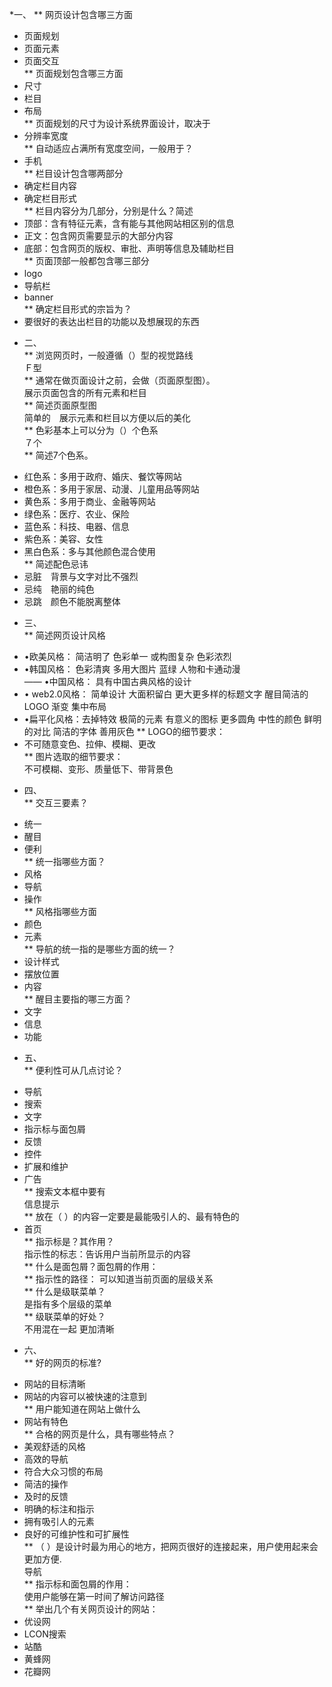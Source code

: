 *一、
** 网页设计包含哪三方面
+ 页面规划  
+ 页面元素  
+ 页面交互  
** 页面规划包含哪三方面   
+ 尺寸  
+ 栏目    
+ 布局  
** 页面规划的尺寸为设计系统界面设计，取决于  
+ 分辨率宽度  
** 自动适应占满所有宽度空间，一般用于？  
+ 手机  
** 栏目设计包含哪两部分  
+ 确定栏目内容  
+ 确定栏目形式  
** 栏目内容分为几部分，分别是什么？简述  
+ 顶部：含有特征元素，含有能与其他网站相区别的信息  
+ 正文：包含网页需要显示的大部分内容  
+ 底部：包含网页的版权、审批、声明等信息及辅助栏目  
** 页面顶部一般都包含哪三部分  
+ logo　  
+ 导航栏  
+ banner  
** 确定栏目形式的宗旨为？  
+ 要很好的表达出栏目的功能以及想展现的东西  

* 二、  
** 浏览网页时，一般遵循（）型的视觉路线  
Ｆ型  
** 通常在做页面设计之前，会做（页面原型图）。  
展示页面包含的所有元素和栏目  
** 简述页面原型图  
简单的　展示元素和栏目以方便以后的美化  
** 色彩基本上可以分为（）个色系  
７个  
** 简述7个色系。  
+ 红色系：多用于政府、婚庆、餐饮等网站  
+ 橙色系：多用于家居、动漫、儿童用品等网站  
+ 黄色系：多用于商业、金融等网站  
+ 绿色系：医疗、农业、保险  
+ 蓝色系：科技、电器、信息  
+ 紫色系：美容、女性  
+ 黑白色系：多与其他颜色混合使用  
** 简述配色忌讳  
+ 忌脏　背景与文字对比不强烈  
+ 忌纯　艳丽的纯色  
+ 忌跳　颜色不能脱离整体  
* 三、  
** 简述网页设计风格  
+ •欧美风格： 简洁明了 色彩单一 或构图复杂 色彩浓烈  
+ •韩国风格： 色彩清爽 多用大图片 蓝绿 人物和卡通动漫  
—— •中国风格： 具有中国古典风格的设计  
+ •	web2.0风格： 简单设计 大面积留白 更大更多样的标题文字 醒目简洁的LOGO 渐变 集中布局
+ •扁平化风格：去掉特效 极简的元素 有意义的图标 更多圆角 中性的颜色 鲜明的对比 简洁的字体 善用灰色
** LOGO的细节要求：  
+ 不可随意变色、拉伸、模糊、更改  
** 图片选取的细节要求：  
不可模糊、变形、质量低下、带背景色  

* 四、  
** 交互三要素？  
+ 统一  
+ 醒目  
+ 便利  
** 统一指哪些方面？ 
+ 风格  
+ 导航  
+ 操作  
** 风格指哪些方面  
+ 颜色  
+ 元素  
** 导航的统一指的是哪些方面的统一？  
+ 设计样式  
+ 摆放位置  
+ 内容  
** 醒目主要指的哪三方面？  
+ 文字  
+ 信息  
+ 功能  
* 五、  
** 便利性可从几点讨论？  
+ 导航  
+ 搜索  
+ 文字  
+ 指示标与面包屑  
+ 反馈  
+ 控件  
+ 扩展和维护  
+ 广告  
** 搜索文本框中要有   
信息提示  
** 放在（ ）的内容一定要是最能吸引人的、最有特色的  
+ 首页  
** 指示标是？其作用？   
指示性的标志：告诉用户当前所显示的内容  
** 什么是面包屑？面包屑的作用：  
** 指示性的路径： 可以知道当前页面的层级关系  
** 什么是级联菜单？  
是指有多个层级的菜单  
** 级联菜单的好处？  
不用混在一起 更加清晰  

* 六、  
** 好的网页的标准?  
+ 网站的目标清晰  
+ 网站的内容可以被快速的注意到  
** 用户能知道在网站上做什么  
+ 网站有特色  
** 合格的网页是什么，具有哪些特点？  
+ 美观舒适的风格  
+ 高效的导航  
+ 符合大众习惯的布局  
+ 简洁的操作  
+ 及时的反馈  
+ 明确的标注和指示  
+ 拥有吸引人的元素  
+ 良好的可维护性和可扩展性  
** （ ）是设计时最为用心的地方，把网页很好的连接起来，用户使用起来会更加方便.  
导航  
** 指示标和面包屑的作用：  
使用户能够在第一时间了解访问路径  
** 举出几个有关网页设计的网站：  
+ 优设网  
+ LCON搜索  
+ 站酷  
+ 黄蜂网  
+ 花瓣网  
